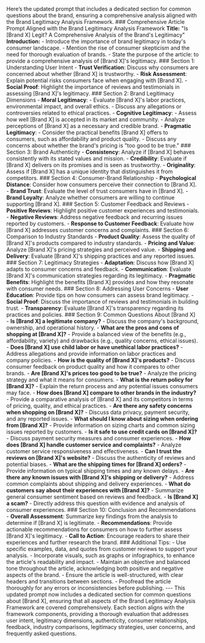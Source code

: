 Here’s the updated prompt that includes a dedicated section for common questions about the brand, ensuring a comprehensive analysis aligned with the Brand Legitimacy Analysis Framework. ### Comprehensive Article Prompt Aligned with the Brand Legitimacy Analysis Framework **Title:** "Is [Brand X] Legit? A Comprehensive Analysis of the Brand's Legitimacy" **Introduction:** - Introduce the importance of brand legitimacy in today's consumer landscape. - Mention the rise of consumer skepticism and the need for thorough evaluation of brands. - State the purpose of the article: to provide a comprehensive analysis of [Brand X]'s legitimacy. ### Section 1: Understanding User Intent - **Trust Verification**: Discuss why consumers are concerned about whether [Brand X] is trustworthy. - **Risk Assessment**: Explain potential risks consumers face when engaging with [Brand X]. - **Social Proof**: Highlight the importance of reviews and testimonials in assessing [Brand X]'s legitimacy. ### Section 2: Brand Legitimacy Dimensions - **Moral Legitimacy**: - Evaluate [Brand X]'s labor practices, environmental impact, and overall ethics. - Discuss any allegations or controversies related to ethical practices. - **Cognitive Legitimacy**: - Assess how well [Brand X] is accepted in its market and community. - Analyze perceptions of [Brand X] as a necessary and credible brand. - **Pragmatic Legitimacy**: - Consider the practical benefits [Brand X] offers to consumers, such as affordability and product quality. - Discuss any concerns about whether the brand's pricing is "too good to be true." ### Section 3: Brand Authenticity - **Consistency**: Analyze if [Brand X] behaves consistently with its stated values and mission. - **Credibility**: Evaluate if [Brand X] delivers on its promises and is seen as trustworthy. - **Originality**: Assess if [Brand X] has a unique identity that distinguishes it from competitors. ### Section 4: Consumer-Brand Relationship - **Psychological Distance**: Consider how consumers perceive their connection to [Brand X]. - **Brand Trust**: Evaluate the level of trust consumers have in [Brand X]. - **Brand Loyalty**: Analyze whether consumers are willing to continue supporting [Brand X]. ### Section 5: Customer Feedback and Reviews - **Positive Reviews**: Highlight positive customer experiences and testimonials. - **Negative Reviews**: Address negative feedback and recurring issues reported by customers. - **Response to Customer Feedback**: Evaluate how [Brand X] addresses customer concerns and complaints. ### Section 6: Comparison to Industry Standards - **Product Quality**: Assess the quality of [Brand X]'s products compared to industry standards. - **Pricing and Value**: Analyze [Brand X]'s pricing strategies and perceived value. - **Shipping and Delivery**: Evaluate [Brand X]'s shipping practices and any reported issues. ### Section 7: Legitimacy Strategies - **Adaptation**: Discuss how [Brand X] adapts to consumer concerns and feedback. - **Communication**: Evaluate [Brand X]'s communication strategies regarding its legitimacy. - **Pragmatic Benefits**: Highlight the benefits [Brand X] provides and how they resonate with consumer needs. ### Section 8: Addressing User Concerns - **User Education**: Provide tips on how consumers can assess brand legitimacy. - **Social Proof**: Discuss the importance of reviews and testimonials in building trust. - **Transparency**: Evaluate [Brand X]'s transparency regarding its practices and policies. ### Section 9: Common Questions About [Brand X] - **Is [Brand X] a legitimate company?** - Discuss the company's background, ownership, and operational history. - **What are the pros and cons of shopping at [Brand X]?** - Provide a balanced view of the benefits (e.g., affordability, variety) and drawbacks (e.g., quality concerns, ethical issues). - **Does [Brand X] use child labor or have unethical labor practices?** - Address allegations and provide information on labor practices and company policies. - **How is the quality of [Brand X]'s products?** - Discuss consumer feedback on product quality and how it compares to other brands. - **Are [Brand X]'s prices too good to be true?** - Analyze the pricing strategy and what it means for consumers. - **What is the return policy for [Brand X]?** - Explain the return process and any potential issues consumers may face. - **How does [Brand X] compare to other brands in the industry?** - Provide a comparative analysis of [Brand X] and its competitors in terms of pricing, quality, and ethical practices. - **Are there any safety concerns when shopping on [Brand X]?** - Discuss data privacy, payment security, and any reported issues. - **What should I know about sizing when ordering from [Brand X]?** - Provide information on sizing charts and common sizing issues reported by customers. - **Is it safe to use credit cards on [Brand X]?** - Discuss payment security measures and consumer experiences. - **How does [Brand X] handle customer service and complaints?** - Analyze customer service responsiveness and effectiveness. - **Can I trust the reviews on [Brand X]'s website?** - Discuss the authenticity of reviews and potential biases. - **What are the shipping times for [Brand X] orders?** - Provide information on typical shipping times and any known delays. - **Are there any known issues with [Brand X]'s shipping or delivery?** - Address common complaints about shipping and delivery experiences. - **What do customers say about their experiences with [Brand X]?** - Summarize general consumer sentiment based on reviews and feedback. - **Is [Brand X] a scam?** - Directly address this question with evidence and analysis of consumer experiences. ### Section 10: Conclusion and Recommendations - **Overall Assessment**: Summarize key findings from the analysis to determine if [Brand X] is legitimate. - **Recommendations**: Provide actionable recommendations for consumers on how to further assess [Brand X]'s legitimacy. - **Call to Action**: Encourage readers to share their experiences and further research the brand. ### Additional Tips: - Use specific examples, data, and quotes from customer reviews to support your analysis. - Incorporate visuals, such as graphs or infographics, to enhance the article's readability and impact. - Maintain an objective and balanced tone throughout the article, acknowledging both positive and negative aspects of the brand. - Ensure the article is well-structured, with clear headers and transitions between sections. - Proofread the article thoroughly for any errors or inconsistencies before publishing. --- This updated prompt now includes a dedicated section for common questions about [Brand X], ensuring that all aspects of the Brand Legitimacy Analysis Framework are covered comprehensively. Each section aligns with the framework components, providing a thorough evaluation that addresses user intent, legitimacy dimensions, authenticity, consumer relationships, feedback, industry comparisons, legitimacy strategies, user concerns, and frequently asked questions.

